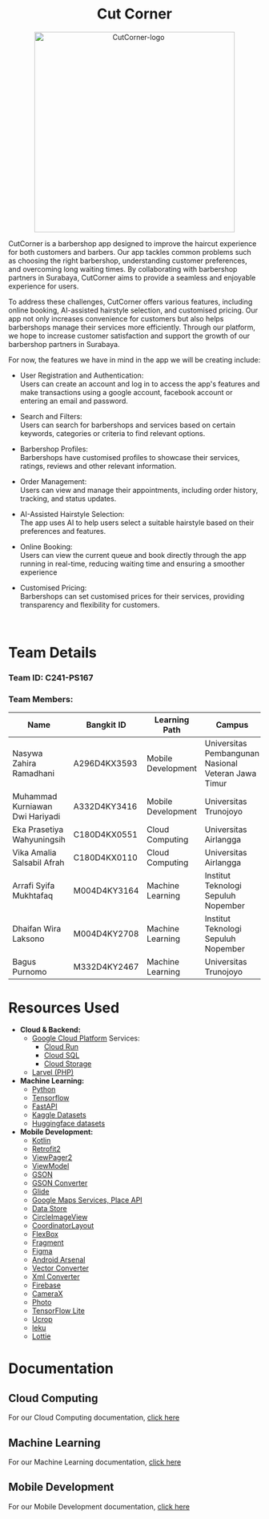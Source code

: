 <p align="center">
  <h1 align="center"><b>Cut Corner</b></h1>
</p>

<p align="center">
  <img src="" alt="CutCorner-logo" width="400px">
</p>


CutCorner is a barbershop app designed to improve the haircut experience for both customers and barbers. Our app tackles common problems such as choosing the right barbershop, understanding customer preferences, and overcoming long waiting times. By collaborating with barbershop partners in Surabaya, CutCorner aims to provide a seamless and enjoyable experience for users.

To address these challenges, CutCorner offers various features, including online booking, AI-assisted hairstyle selection, and customised pricing. Our app not only increases convenience for customers but also helps barbershops manage their services more efficiently. Through our platform, we hope to increase customer satisfaction and support the growth of our barbershop partners in Surabaya.

For now, the features we have in mind in the app we will be creating include:
- User Registration and Authentication:
<br /> Users can create an account and log in to access the app's features and make transactions using a google account, facebook account or entering an email and password.

- Search and Filters:
<br /> Users can search for barbershops and services based on certain keywords, categories or criteria to find relevant options.

- Barbershop Profiles:
<br /> Barbershops have customised profiles to showcase their services, ratings, reviews and other relevant information.

- Order Management:
<br /> Users can view and manage their appointments, including order history, tracking, and status updates.

- AI-Assisted Hairstyle Selection:
<br /> The app uses AI to help users select a suitable hairstyle based on their preferences and features.

- Online Booking:
<br /> Users can view the current queue and book directly through the app running in real-time, reducing waiting time and ensuring a smoother experience

- Customised Pricing:
<br /> Barbershops can set customised prices for their services, providing transparency and flexibility for customers.

<br>

# Team Details

### Team ID: C241-PS167
### Team Members:
| Name                            | Bangkit ID   | Learning Path      | Campus                                               | 
| --------------------------------|--------------| ------------------ |-------------------------------------------------------
| Nasywa Zahira Ramadhani         | A296D4KX3593 | Mobile Development | Universitas Pembangunan Nasional Veteran Jawa Timur  |
| Muhammad Kurniawan Dwi Hariyadi | A332D4KY3416 | Mobile Development | Universitas Trunojoyo                                |
| Eka Prasetiya Wahyuningsih      | C180D4KX0551 | Cloud Computing    | Universitas Airlangga                                |
| Vika Amalia Salsabil Afrah      | C180D4KX0110 | Cloud Computing    | Universitas Airlangga                                |
| Arrafi Syifa Mukhtafaq          | M004D4KY3164 | Machine Learning   | Institut Teknologi Sepuluh Nopember                  |
| Dhaifan Wira Laksono            | M004D4KY2708 | Machine Learning   | Institut Teknologi Sepuluh Nopember                  |
| Bagus Purnomo                   | M332D4KY2467 | Machine Learning   | Universitas Trunojoyo                                |


# Resources Used
- <b> Cloud & Backend: </b>
  - [Google Cloud Platform](https://cloud.google.com/) Services:
    - [Cloud Run](https://cloud.google.com/run)
    - [Cloud SQL](https://cloud.google.com/sql)
    - [Cloud Storage](https://cloud.google.com/storage)
  - [Larvel (PHP)](https://laravel.com/)
- <b> Machine Learning: </b>
  - [Python](https://www.python.org/)
  - [Tensorflow](https://www.tensorflow.org/)
  - [FastAPI](https://fastapi.tiangolo.com/id/)
  - [Kaggle Datasets](https://www.kaggle.com/)
  - [Huggingface datasets](https://huggingface.co/docs/datasets/index)
- <b> Mobile Development: </b>
  - [Kotlin](https://kotlinlang.org/)
  - [Retrofit2](https://kotlinlang.org/)
  - [ViewPager2](https://developer.android.com/jetpack/androidx/releases/viewpager2)
  - [ViewModel](https://developer.android.com/topic/libraries/architecture/viewmodel)
  - [GSON](https://github.com/google/gson)
  - [GSON Converter](https://github.com/square/retrofit/tree/master/retrofit-converters/gson)
  - [Glide](https://developer.android.com/guide/navigation/get-started)
  - [Google Maps Services, Place API](https://developers.google.com/maps/documentation)
  - [Data Store](https://developer.android.com/jetpack/androidx/releases/datastore?hl=id)
  - [CircleImageView](https://github.com/hdodenhof/CircleImageView)
  - [CoordinatorLayout](https://developer.android.com/jetpack/androidx/releases/coordinatorlayout?hl=id)
  - [FlexBox](https://github.com/google/flexbox-layout)
  - [Fragment](https://developer.android.com/guide/fragments?hl=id)
  - [Figma](https://www.figma.com/)
  - [Android Arsenal](https://android-arsenal.com/)
  - [Vector Converter](https://www.autotracer.org/)
  - [Xml Converter](https://inloop.github.io/svg2android/)
  - [Firebase](https://firebase.google.com/docs/build?hl=id)
  - [CameraX](https://developer.android.com/media/camera/camerax?hl=id)
  - [Photo](https://developer.android.com/training/data-storage/shared/photopicker?hl=id)
  - [TensorFlow Lite](https://www.tensorflow.org/lite/android?hl=id)
  - [Ucrop](https://github.com/Yalantis/uCrop)
  - [leku](https://github.com/AdevintaSpain/Leku)
  - [Lottie](https://github.com/LottieFiles/dotlottie-android)

# Documentation
## Cloud Computing
For our Cloud Computing documentation, [click here](https://github.com/CutCorner/Cloud-Computing#readme)

## Machine Learning
For our Machine Learning documentation, [click here](https://github.com/CutCorner/Machine-Learning#readme)

## Mobile Development
For our Mobile Development documentation, [click here](https://github.com/CutCorner/Mobile-Development#readme)

